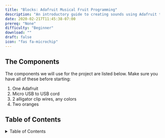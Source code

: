 ```yaml
---
title: "Blocks: Adafruit Musical Fruit Programming"
description: "An introductory guide to creating sounds using Adafruit to learn about hardware"
date: 2020-02-217T11:45:38-07:00
prereq: "None"
difficulty: "Beginner"
download: ""
draft: false
icon: "fas fa-microchip"
---
```


## The Components

The components we will use for the project are listed below. Make sure you have all of these before starting: 

1. One Adafruit
2. Micro USB to USB cord
3. 2 alligator clip wires, any colors
4. Two oranges

## Table of Contents

<details close>
<summary>Table of Contents</summary>
{{% children %}}
</details>